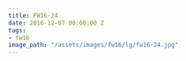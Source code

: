 ```yaml
---
title: FW16-24
date: 2016-12-07 00:00:00 Z
tags:
- fw16
image_path: "/assets/images/fw16/lg/fw16-24.jpg"
---
```


